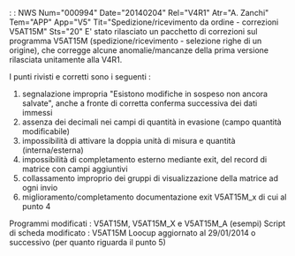  :  : NWS Num="000994" Date="20140204" Rel="V4R1" Atr="A. Zanchi" Tem="APP" App="V5" Tit="Spedizione/ricevimento da ordine - correzioni V5AT15M" Sts="20"
E' stato rilasciato un pacchetto di correzioni sul programma V5AT15M (spedizione/ricevimento - selezione righe di un origine), che corregge alcune anomalie/mancanze della prima versione rilasciata unitamente alla V4R1.

I punti rivisti e corretti sono i seguenti : 
1) segnalazione impropria "Esistono modifiche in sospeso non ancora salvate", anche a fronte di
corretta conferma successiva dei dati immessi
2) assenza dei decimali nei campi di quantità in evasione (campo quantità modificabile)
3) impossibilità di attivare la doppia unità di misura e quantità (interna/esterna)
4) impossibilità di completamento esterno mediante exit, del record di matrice con campi aggiuntivi
5) collassamento improprio dei gruppi di visualizzazione della matrice ad ogni invio
6) miglioramento/completamento documentazione exit V5AT15M_x di cui al punto 4

Programmi modificati :  V5AT15M, V5AT15M_X e V5AT15M_A (esempi)
Script di scheda modificato :  V5AT15M
Loocup aggiornato al 29/01/2014 o successivo (per quanto riguarda il punto 5) 